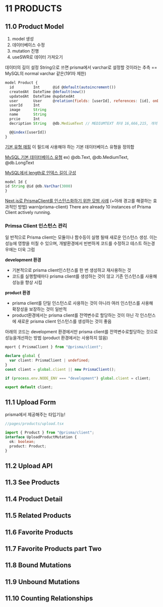 # 11 PRODUCTS

## 11.0 Product Model

1. model 생성
2. 데이터베이스 수정
3. mutation 진행
4. useSWR로 데이터 가져오기

데이터의 길이 설정
String으로 쓰면 prisma에서 varchar로 설정할 것이라는 추측
== MySQL의 normal varchar 같은(191자 제한)

```js
model Product {
  id         Int      @id @default(autoincrement())
  createdAt  DateTime @default(now())
  updatedAt  DateTime @updatedAt
  user       User     @relation(fields: [userId], references: [id], onDelete: Cascade)
  userId     Int
  image      String
  name       String
  prcie      Int
  decription String   @db.MediumText // MEDIUMTEXT 최대 16,666,215, 개의 문자 저장이 가능한 가변 길이 문자형

  @@index([userId])
}

```

[기본 유형 매핑](https://www.prisma.io/docs/concepts/components/prisma-schema/data-model#native-types-mapping)
이 필드에 사용해야 하는 기본 데이터베이스 유형을 정의합

[MySQL 기본 데이터베이스 유형](https://www.prisma.io/docs/reference/api-reference/prisma-schema-reference#mysql)
ex) @db.Text, @db.MediumText, @db.LongText

[MySQL에서 length로 인덱스 길이 구성](https://www.prisma.io/docs/concepts/components/prisma-schema/indexes#configuring-the-length-of-indexes-with-length-mysql)

```js
model Id {
id String @id @db.VarChar(3000)
}
```

[Next.js로 PrismaClient를 인스턴스화하기 위한 모범 사례](https://www.prisma.io/docs/support/help-articles/nextjs-prisma-client-dev-practices)
(+아래 경고를 해결하는 효과적인 방법)
warn(prisma-client) There are already 10 instances of Prisma Client actively running.

### Primsa Client 인스턴스 관리

일 반적으로 Prisma client는 모듈이나 함수등이 실행 될때 새로운 인스턴스 생성.
이는 성능에 영향을 미칠 수 있으며, 개발환경에서 빈번하게 코드를 수정하고 테스트 하는경우에는 더욱 그럼

**development 환경**

- 기본적으로 prisma client인스턴스를 한 번 생성하고 재사용하는 것
- 코드를 실행할때마다 prisma client를 생성하는 것이 않고 기존 인스턴스를 사용해 성능을 향상 시킴

**product 환경**

- prisma client를 단일 인스턴스로 사용하는 것이 아니라 여러 인스턴스를 사용해 확장성을 보장하는 것이 일반적
- product환경에서는 prisma client를 전역변수로 할당하는 것이 아닌 각 인스턴스에 새로운 prisma client 인스턴스를 생성하는 것이 좋음

아래의 코드는 development 환경에서만 prisma client를 전역변수로할당하는 것으로 성능을개선하는 방법
(product 환경에서는 사용하지 않음)

```ts
mport { PrismaClient } from "@prisma/client";

declare global {
  var client: PrismaClient | undefined;
}
const client = global.client || new PrismaClient();

if (process.env.NODE_ENV === "development") global.client = client;

export default client;

```

## 11.1 Upload Form

prisma에서 제공해주는 타입기능!

```ts
//pages/products/upload.tsx

import { Product } from "@prisma/client";
interface UploadProductMutation {
  ok: boolean;
  product: Product;
}
```

## 11.2 Upload API

## 11.3 See Products

## 11.4 Product Detail

## 11.5 Related Products

## 11.6 Favorite Products

## 11.7 Favorite Products part Two

## 11.8 Bound Mutations

## 11.9 Unbound Mutations

## 11.10 Counting Relationships

